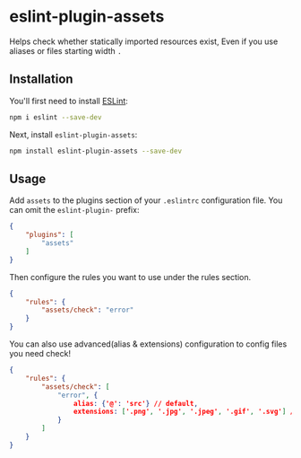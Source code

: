 # eslint-plugin-assets

Helps check whether statically imported resources exist, Even if you use aliases or files starting width `.`

## Installation

You'll first need to install [ESLint](https://eslint.org/):

```sh
npm i eslint --save-dev
```

Next, install `eslint-plugin-assets`:

```sh
npm install eslint-plugin-assets --save-dev
```

## Usage

Add `assets` to the plugins section of your `.eslintrc` configuration file. You can omit the `eslint-plugin-` prefix:

```json
{
    "plugins": [
        "assets"
    ]
}
```


Then configure the rules you want to use under the rules section.

```json
{
    "rules": {
        "assets/check": "error"
    }
}
```
You can also use advanced(alias & extensions) configuration to config files you need check! 

```json
{
    "rules": {
        "assets/check": [
            "error", {
                alias: {'@': 'src'} // default,
                extensions: ['.png', '.jpg', '.jpeg', '.gif', '.svg'] // default
            }
        ]
    }
}
```


